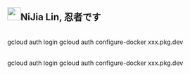 <h2><img src='https://sprofile.line-scdn.net/0hKvToEWyOFFl5FgPUaxBqJglGFzNaZ01LXHRabxhFTDlNI1taBiVZaB5CSjtHJ1YJACJSN0xFHjp1BWM_Z0DobX4mSm5AIFEMXHhbuQ' width=30 height=30>NiJia Lin, 忍者です</h2><br />gcloud auth login
gcloud auth configure-docker xxx.pkg.dev

<br />gcloud auth login
gcloud auth configure-docker xxx.pkg.dev